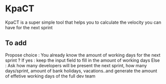 # KpaCT
KpaCT is a super simple tool that helps you to calculate the velocity you can have for the next sprint

## To add

Propose choice : 
You already know the amount of working days for the next sprint ?
If yes : keep the input field to fill in the amount of working days
Else :
Ask how many developers will be present the next sprint, how many days/sprint, amount of bank holidays, vacations..and generate the amount of effetive working days of the full dev team
